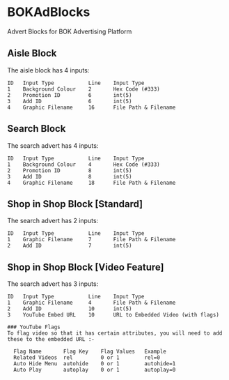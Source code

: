 # BOKAdBlocks
Advert Blocks for BOK Advertising Platform

## Aisle Block
The aisle block has 4 inputs:

    ID   Input Type           Line    Input Type
    1    Background Colour    2       Hex Code (#333)
    2    Promotion ID         6       int(5)
    3    Add ID               6       int(5)
    4    Graphic Filename     16      File Path & Filename

## Search Block
The search advert has 4 inputs:

    ID   Input Type           Line    Input Type
    1    Background Colour    4       Hex Code (#333)
    2    Promotion ID         8       int(5)
    3    Add ID               8       int(5)
    4    Graphic Filename     18      File Path & Filename

## Shop in Shop Block [Standard]
The search advert has 2 inputs:

    ID   Input Type           Line    Input Type
    1    Graphic Filename     7       File Path & Filename
    2    Add ID               7       int(5)

## Shop in Shop Block [Video Feature]
The search advert has 3 inputs:

    ID   Input Type           Line    Input Type
    1    Graphic Filename     4       File Path & Filename
    2    Add ID               10      int(5)
    3    YouTube Embed URL    10      URL to Embedded Video (with flags)

    ### YouTube Flags
    To flag video so that it has certain attributes, you will need to add these to the embedded URL :-
  
      Flag Name       Flag Key    Flag Values   Example
      Related Videos  rel         0 or 1        rel=0
      Auto Hide Menu  autohide    0 or 1        autohide=1
      Auto Play       autoplay    0 or 1        autoplay=0
